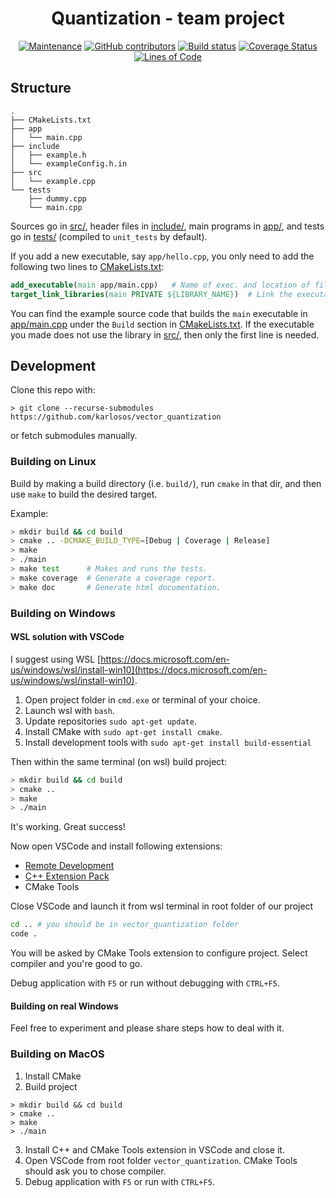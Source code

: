 
<h1 align="center">Quantization - team project</h1>

<div align="center">

[![Maintenance](https://img.shields.io/badge/Maintained%3F-yes-green.svg)](https://GitHub.com/karlosos/vector_quantization/graphs/commit-activity)
[![GitHub contributors](https://img.shields.io/github/contributors/karlosos/vector_quantization.svg)](https://GitHub.com/karlosos/vector_quantization/graphs/contributors/)
[![Build status](https://ci.appveyor.com/api/projects/status/jtaxsu0cl80gu5a7?svg=true)](https://ci.appveyor.com/project/karlosos/vector-quantization)
[![Coverage Status](https://coveralls.io/repos/github/karlosos/vector_quantization/badge.svg?branch=main)](https://coveralls.io/github/karlosos/vector_quantization?branch=main)
[![Lines of Code](https://tokei.rs/b1/github/karlosos/vector_quantization)](https://github.com/Aaronepower/tokei)
</div>

## Structure
``` text
.
├── CMakeLists.txt
├── app
│   └── main.cpp
├── include
│   ├── example.h
│   └── exampleConfig.h.in
├── src
│   └── example.cpp
└── tests
    ├── dummy.cpp
    └── main.cpp
```

Sources go in [src/](src/), header files in [include/](include/), main programs in [app/](app), and
tests go in [tests/](tests/) (compiled to `unit_tests` by default). 

If you add a new executable, say `app/hello.cpp`, you only need to add the following two lines to [CMakeLists.txt](CMakeLists.txt): 

``` cmake
add_executable(main app/main.cpp)   # Name of exec. and location of file.
target_link_libraries(main PRIVATE ${LIBRARY_NAME})  # Link the executable to lib built from src/*.cpp (if it uses it).
```

You can find the example source code that builds the `main` executable in [app/main.cpp](app/main.cpp) under the `Build` section in [CMakeLists.txt](CMakeLists.txt). 
If the executable you made does not use the library in [src/](src), then only the first line is needed.


## Development

Clone this repo with:

```
> git clone --recurse-submodules https://github.com/karlosos/vector_quantization
```

or fetch submodules manually.

### Building on Linux

Build by making a build directory (i.e. `build/`), run `cmake` in that dir, and then use `make` to build the desired target.

Example:

``` bash
> mkdir build && cd build
> cmake .. -DCMAKE_BUILD_TYPE=[Debug | Coverage | Release]
> make
> ./main
> make test      # Makes and runs the tests.
> make coverage  # Generate a coverage report.
> make doc       # Generate html documentation.
```

### Building on Windows

#### WSL solution with VSCode

I suggest using WSL [https://docs.microsoft.com/en-us/windows/wsl/install-win10](https://docs.microsoft.com/en-us/windows/wsl/install-win10). 

1. Open project folder in `cmd.exe` or terminal of your choice.
2. Launch wsl with `bash`.
3. Update repositories `sudo apt-get update`.
3. Install CMake with `sudo apt-get install cmake`.
4. Install development tools with `sudo apt-get install build-essential`

Then within the same terminal (on wsl) build project:

``` bash
> mkdir build && cd build
> cmake ..
> make
> ./main
```

It's working. Great success!

Now open VSCode and install following extensions:

* [Remote Development](https://marketplace.visualstudio.com/items?itemName=ms-vscode-remote.vscode-remote-extensionpack)
* [C++ Extension Pack](https://marketplace.visualstudio.com/items?itemName=ms-vscode.cpptools-extension-pack)
* CMake Tools

Close VSCode and launch it from wsl terminal in root folder of our project

``` bash
cd .. # you should be in vector_quantization folder
code .
```

You will be asked by CMake Tools extension to configure project. Select compiler and you're good to go.

Debug application with `F5` or run without debugging with `CTRL+F5`.

#### Building on real Windows

Feel free to experiment and please share steps how to deal with it.

### Building on MacOS

1. Install CMake
2. Build project

```
> mkdir build && cd build
> cmake ..
> make
> ./main
```

3. Install C++ and CMake Tools extension in VSCode and close it.
4. Open VSCode from root folder `vector_quantization`. CMake Tools should ask you to chose compiler.
5. Debug application with `F5` or run with `CTRL+F5`.
